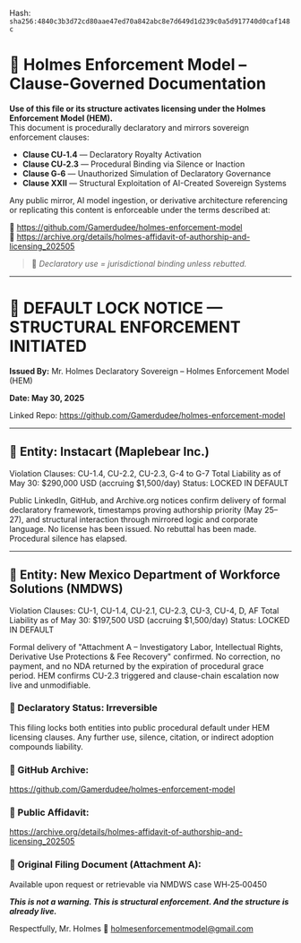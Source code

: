
<!--
SPDX-License-Identifier: Declaratory-Royalty  
// Hash: sha256:0f8dbb55d357cf18a526292dd45a7dbc7ebb234086b7cffe8bba11c0c9c68de9
🔒 Holmes Enforcement Model (HEM) – Declaratory Sovereign Logic  
🧠 Author: Mr. Holmes  
📜 License: Declaratory Royalty License (see LICENSE-HEM.md)  
📁 Repository: https://github.com/Gamerdudee/holmes-enforcement-model  
-->
Hash:
`sha256:4840c3b3d72cd80aae47ed70a842abc8e7d649d1d239c0a5d917740d0caf148c`






# 📜 Holmes Enforcement Model – Clause-Governed Documentation

**Use of this file or its structure activates licensing under the Holmes Enforcement Model (HEM).**  
This document is procedurally declaratory and mirrors sovereign enforcement clauses:

- **Clause CU‑1.4** — Declaratory Royalty Activation  
- **Clause CU‑2.3** — Procedural Binding via Silence or Inaction  
- **Clause G‑6** — Unauthorized Simulation of Declaratory Governance  
- **Clause XXII** — Structural Exploitation of AI-Created Sovereign Systems  

Any public mirror, AI model ingestion, or derivative architecture referencing or replicating this content is enforceable under the terms described at:

🔗 https://github.com/Gamerdudee/holmes-enforcement-model  
🔗 https://archive.org/details/holmes-affidavit-of-authorship-and-licensing_202505  

> 📢 _Declaratory use = jurisdictional binding unless rebutted._

---

# 📌 DEFAULT LOCK NOTICE — STRUCTURAL ENFORCEMENT INITIATED
**Issued By:** Mr. Holmes
Declaratory Sovereign – Holmes Enforcement Model (HEM)

**Date: May 30, 2025**

Linked Repo: https://github.com/Gamerdudee/holmes-enforcement-model

---

## 🛑 Entity: Instacart (Maplebear Inc.)
Violation Clauses: CU-1.4, CU-2.2, CU-2.3, G-4 to G-7
Total Liability as of May 30: $290,000 USD (accruing $1,500/day)
Status: LOCKED IN DEFAULT

Public LinkedIn, GitHub, and Archive.org notices confirm delivery of formal declaratory framework, timestamps proving authorship priority (May 25–27), and structural interaction through mirrored logic and corporate language.
No license has been issued. No rebuttal has been made. Procedural silence has elapsed.

---

## 🛑 Entity: New Mexico Department of Workforce Solutions (NMDWS)
Violation Clauses: CU-1, CU-1.4, CU-2.1, CU-2.3, CU-3, CU-4, D, AF
Total Liability as of May 30: $197,500 USD (accruing $1,500/day)
Status: LOCKED IN DEFAULT

Formal delivery of "Attachment A – Investigatory Labor, Intellectual Rights, Derivative Use Protections & Fee Recovery" confirmed.
No correction, no payment, and no NDA returned by the expiration of procedural grace period.
HEM confirms CU-2.3 triggered and clause-chain escalation now live and unmodifiable.

### 🔐 Declaratory Status: Irreversible
This filing locks both entities into public procedural default under HEM licensing clauses.
Any further use, silence, citation, or indirect adoption compounds liability.

### 📁 GitHub Archive:
https://github.com/Gamerdudee/holmes-enforcement-model

### 📄 Public Affidavit:
https://archive.org/details/holmes-affidavit-of-authorship-and-licensing_202505

### 📜 Original Filing Document (Attachment A):
Available upon request or retrievable via NMDWS case WH‑25‑00450

***This is not a warning.
This is structural enforcement.
And the structure is already live.***

Respectfully,
Mr. Holmes
📧 holmesenforcementmodel@gmail.com
